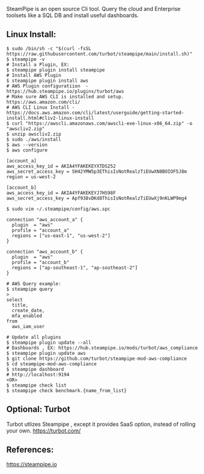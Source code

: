 SteamPipe is an open source Cli tool. Query the cloud and Enterprise toolsets like a SQL DB and install useful dashboards. 

Linux Install:
--------------

    $ sudo /bin/sh -c "$(curl -fsSL https://raw.githubusercontent.com/turbot/steampipe/main/install.sh)"
    $ steampipe -v
    # Install a Plugin, EX:
    $ steampipe plugin install steampipe
    # Install AWS Plugin
    $ steampipe plugin install aws
    # AWS Plugin configuratiion  - https://hub.steampipe.io/plugins/turbot/aws
    # Make sure AWS CLI is installed and setup. https://aws.amazon.com/cli/
    # AWS CLI Linux Install - https://docs.aws.amazon.com/cli/latest/userguide/getting-started-install.html#cliv2-linux-install
    $ curl "https://awscli.amazonaws.com/awscli-exe-linux-x86_64.zip" -o "awscliv2.zip"
    $ unzip awscliv2.zip
    $ sudo ./aws/install
    $ aws --version
    $ aws configure

    [account_a]
    aws_access_key_id = AKIA4YFAKEKEYXTDS252
    aws_secret_access_key = SH42YMW5p3EThisIsNotRealzTiEUwXN8BOIOF5J8m
    region = us-west-2

    [account_b]
    aws_access_key_id = AKIA4YFAKEKEYJ7HS98F
    aws_secret_access_key = Apf938vDKd8ThisIsNotRealzTiEUwXj9nKLWP9mg4

    $ sudo vim ~/.steampipe/config/aws.spc

    connection "aws_account_a" {
      plugin  = "aws"
      profile = "account_a"
      regions = ["us-east-1", "us-west-2"]
    }

    connection "aws_account_b" {
      plugin  = "aws"
      profile = "account_b"
      regions = ["ap-southeast-1", "ap-southeast-2"]
    }

    # AWS Query example:
    $ steampipe query 
    >
    select
      title,
      create_date,
      mfa_enabled
    from
      aws_iam_user

    # Update all plugins
    $ steampipe plugin update --all
    # Dashboards , EX: https://hub.steampipe.io/mods/turbot/aws_compliance
    $ steampipe plugin update aws
    $ git clone https://github.com/turbot/steampipe-mod-aws-compliance
    $ cd steampipe-mod-aws-compliance
    $ steampipe dashboard 
    # http://localhost:9194
    <OR> 
    $ steampipe check list
    $ steampipe check benchmark.{name_from_list}

Optional: Turbot
-----------------

Turbot utlizes Steampipe , except it provides SaaS option, instead of rolling your own. https://turbot.com/

References:
-----------

https://steampipe.io


